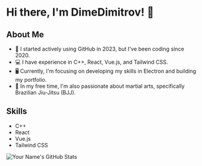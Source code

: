 # Hi there, I'm DimeDimitrov! 👋

## About Me

- 🌱 I started actively using GitHub in 2023, but I've been coding since 2020.
- 💻 I have experience in C++, React, Vue.js, and Tailwind CSS.
- 🖥️ Currently, I'm focusing on developing my skills in Electron and building my portfolio.
- 🥋 In my free time, I'm also passionate about martial arts, specifically Brazilian Jiu-Jitsu (BJJ).

## Skills

- C++
- React
- Vue.js
- Tailwind CSS

![Your Name's GitHub Stats](https://github-readme-stats.vercel.app/api?username=dimedimitrov&show_icons=true&count_private=true)
